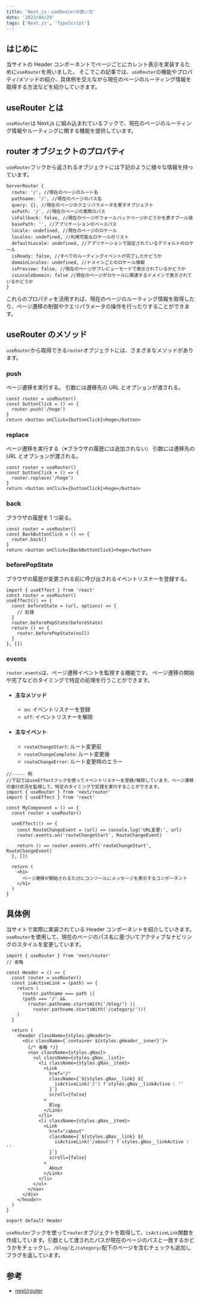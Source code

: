 ```yaml
---
title: 'Next.js：useRouterの使い方'
date: '2023/04/29'
tags: ['Next.js', 'TypeScript']
---
```


## はじめに

当サイトの Header コンポーネントでページごとにカレント表示を実装するために`useRouter`を用いました。
そこでこの記事では、`useRouter`の機能やプロパティ/メソッドの紹介、具体例を交えながら現在のページのルーティング情報を取得する方法などを紹介していきます。

## useRouter とは

`useRouter`は Next.js に組み込まれているフックで、現在のページのルーティング情報やルーティングに関する機能を提供しています。

## router オブジェクトのプロパティ

`useRouter`フックから返されるオブジェクトには下記のように様々な情報を持っています。

```tsx
ServerRouter {
  route: '/', //現在のページのルート名
  pathname: '/', //現在のページのパス名
  query: {}, //現在のページのクエリパラメータを表すオブジェクト
  asPath: '/', //現在のページの実際のパス
  isFallback: false, //現在のページがフォールバックページかどうかを表すブール値
  basePath: '', //アプリケーションのベースパス
  locale: undefined, //現在のページのロケール
  locales: undefined, //利用可能なロケールのリスト
  defaultLocale: undefined, //アプリケーションで設定されているデフォルトのロケール
  isReady: false, //すべてのルーティングイベントが完了したかどうか
  domainLocales: undefined, //ドメインごとのロケール情報
  isPreview: false, //現在のページがプレビューモードで表示されているかどうか
  isLocaleDomain: false //現在のページがロケールに関連するドメインで表示されているかどうか
}
```

これらのプロパティを活用すれば、現在のページのルーティング情報を取得したり、ページ遷移の制御やクエリパラメータの操作を行ったりすることができます。

## useRouter のメソッド

`useRouter`から取得できる`router`オブジェクトには、さまざまなメソッドがあります。

### push

ページ遷移を実行する。
引数には遷移先の URL とオプションが渡される。

```tsx
const router = useRouter()
const buttonClick = () => {
  router.push('/hoge')
}
return <button onClick={buttonClick}>hoge</button>
```

### replace

ページ遷移を実行する（※ブラウザの履歴には追加されない）
引数には遷移先の URL とオプションが渡される。

```tsx
const router = useRouter()
const buttonClick = () => {
  router.replace('/hoge')
}
return <button onClick={buttonClick}>hoge</button>
```

### back

ブラウザの履歴を 1 つ戻る。

```tsx
const router = useRouter()
const BackButtonClick = () => {
  router.back()
}
return <button onClick={BackButtonClick}>hoge</button>
```

### beforePopState

ブラウザの履歴が変更される前に呼び出されるイベントリスナーを登録する。

```tsx
import { useEffect } from 'react'
const router = useRouter()
useEffect(() => {
  const beforeState = (url, options) => {
    // 処理
  }
  router.beforePopState(beforeState)
  return () => {
    router.beforePopState(null)
  }
}, [])
```

### events

`router.events`は、ページ遷移イベントを監視する機能です。
ページ遷移の開始や完了などのタイミングで特定の処理を行うことができます。

- #### 主なメソッド

  - `on`: イベントリスナーを登録
  - `off`: イベントリスナーを解除

- #### 主なイベント

  - `routeChangeStart`: ルート変更前
  - `routeChangeComplete`: ルート変更後
  - `routeChangeError`: ルート変更時のエラー

```tsx
//----- 例
//下記ではuseEffectフックを使ってイベントリスナーを登録/解除しています。ページ遷移の進行状況を監視して、特定のタイミングで処理を実行することができます。
import { useRouter } from 'next/router'
import { useEffect } from 'react'

const MyComponent = () => {
  const router = useRouter()

  useEffect(() => {
    const RouteChangeEvent = (url) => console.log('URL変更:', url)
    router.events.on('routeChangeStart', RouteChangeEvent)

    return () => router.events.off('routeChangeStart', RouteChangeEvent)
  }, [])

  return (
    <h1>
      ページ遷移が開始されるたびにコンソールにメッセージを表示するコンポーネント
    </h1>
  )
}
```

## 具体例

当サイトで実際に実装されている Header コンポーネントを紹介していきます。
`useRouter`を使用して、現在のページのパス名に基づいてアクティブなナビリンクのスタイルを変更しています。

```tsx:Header.tsx
import { useRouter } from 'next/router'
// 省略

const Header = () => {
  const router = useRouter()
  const isActiveLink = (path) => {
    return (
      router.pathname === path ||
      (path === '/' &&
        (router.pathname.startsWith('/blog/') ||
          router.pathname.startsWith('/category/')))
    )
  }

  return (
    <header className={styles.gHeader}>
      <div className={`container ${styles.gHeader__inner}`}>
        {/* 省略 */}
        <nav className={styles.gNav}>
          <ul className={styles.gNav__list}>
            <li className={styles.gNav__item}>
              <Link
                href="/"
                className={`${styles.gNav__link} ${
                  isActiveLink('/') ? styles.gNav__linkActive : ''
                }`}
                scroll={false}
              >
                Blog
              </Link>
            </li>
            <li className={styles.gNav__item}>
              <Link
                href="/about"
                className={`${styles.gNav__link} ${
                  isActiveLink('/about') ? styles.gNav__linkActive : ''
                }`}
                scroll={false}
              >
                About
              </Link>
            </li>
          </ul>
        </nav>
      </div>
    </header>
  )
}

export default Header

```

`useRouter`フックを使って`router`オブジェクトを取得して、`isActiveLink`関数を作成しています。引数として渡されたパスが現在のページのパスと一致するかどうかをチェックし、`/blog/`と`/category/`配下のページを含むチェックも追加しフラグを返しています。

## 参考

- [next/router](https://nextjs.org/docs/api-reference/next/router)
